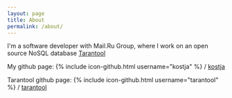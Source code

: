 ```yaml
---
layout: page
title: About
permalink: /about/
---
```


I'm a software developer with Mail.Ru Group, where I work on an open source NoSQL database [Tarantool](http://tarantool.org)

My github page: 
{% include icon-github.html username="kostja" %} /
[kostja](https://github.com/kostja/)

Tarantool github page: 
{% include icon-github.html username="tarantool" %} /
[tarantool](https://github.com/tarantool/tarantool)
